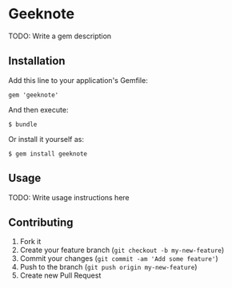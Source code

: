 # Geeknote

TODO: Write a gem description

## Installation

Add this line to your application's Gemfile:

    gem 'geeknote'

And then execute:

    $ bundle

Or install it yourself as:

    $ gem install geeknote

## Usage

TODO: Write usage instructions here

## Contributing

1. Fork it
2. Create your feature branch (`git checkout -b my-new-feature`)
3. Commit your changes (`git commit -am 'Add some feature'`)
4. Push to the branch (`git push origin my-new-feature`)
5. Create new Pull Request
